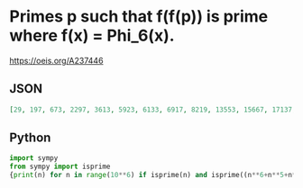 # Primes p such that f\(f\(p\)\) is prime where f\(x\) \= Phi\_6\(x\)\.
https://oeis.org/A237446
## JSON
```JSON
[29, 197, 673, 2297, 3613, 5923, 6133, 6917, 8219, 13553, 15667, 17137, 21911, 30941, 33587, 35407, 38053, 44017, 45557, 46663, 51241, 53453, 65731, 67187, 82349, 94151, 115361, 132287, 143711, 164011, 164291, 165523, 178613, 180797, 182141]
```
## Python
```Python
import sympy
from sympy import isprime
{print(n) for n in range(10**6) if isprime(n) and isprime((n**6+n**5+n**4+n**3+n**2+n+1)**6+(n**6+n**5+n**4+n**3+n**2+n+1)**5+(n**6+n**5+n**4+n**3+n**2+n+1)**4+(n**6+n**5+n**4+n**3+n**2+n+1)**3+(n**6+n**5+n**4+n**3+n**2+n+1)**2+(n**6+n**5+n**4+n**3+n**2+n+1)+1)}
```
